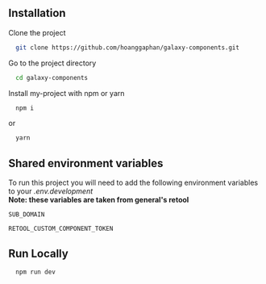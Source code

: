 
## Installation

Clone the project

```bash
  git clone https://github.com/hoanggaphan/galaxy-components.git
```

Go to the project directory

```bash
  cd galaxy-components
```

Install my-project with npm or yarn

```bash
  npm i
```
or
```bash
  yarn
```

## Shared environment variables

To run this project you will need to add the following environment variables to your *.env.development*\
**Note: these variables are taken from general's retool**

`SUB_DOMAIN`

`RETOOL_CUSTOM_COMPONENT_TOKEN`


## Run Locally

```bash
  npm run dev
```

